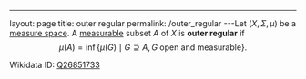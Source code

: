 ---
 layout: page
 title: outer regular
 permalink: /outer_regular
---Let $(X,\Sigma,\mu)$ be a [measure space](https://defsmath.github.io/DefsMath/measure_space). A [measurable](https://defsmath.github.io/DefsMath/measurable) subset $A$ of $X$ is **outer regular** if $$\mu(A) = \inf\{\mu(G) \mid G\supseteq A, G\text{ open and measurable}\}.$$ [](https://defsmath.github.io/DefsMath/infimum)

Wikidata ID: [Q26851733](https://www.wikidata.org/wiki/Q26851733)